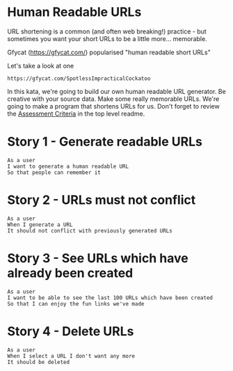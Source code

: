 # Human Readable URLs

URL shortening is a common (and often web breaking!) practice - but sometimes you want your short URLs to be a little more... memorable.

Gfycat (https://gfycat.com/) popularised "human readable short URLs"

Let's take a look at one

    https://gfycat.com/SpotlessImpracticalCockatoo


In this kata, we're going to build our own human readable URL generator. Be creative with your source data. Make some really memorable URLs. We're going to make a program that shortens URLs for us. Don't forget to review the [Assessment Criteria](README.md#assessment-criteria) in the top level readme.

# Story 1 - Generate readable URLs

    As a user
    I want to generate a human readable URL
    So that people can remember it

# Story 2 - URLs must not conflict

    As a user
    When I generate a URL
    It should not conflict with previously generated URLs

# Story 3 - See URLs which have already been created

    As a user
    I want to be able to see the last 100 URLs which have been created
    So that I can enjoy the fun links we've made

# Story 4 - Delete URLs

    As a user
    When I select a URL I don't want any more
    It should be deleted


